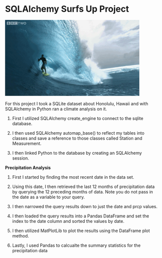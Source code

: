 # SQLAlchemy Surfs Up Project

![](Surf.gif)

For this project I took a SQLite dataset about Honolulu, Hawaii and with SQLAlchemy in Python ran a climate analysis on it. 

1. First I utilized SQLAlchemy create_engine to connect to the sqlite database.


2. I then used SQLAlchemy automap_base() to reflect my tables into classes and save a reference to those classes called Station and Measurement.


3. I then linked Python to the database by creating an SQLAlchemy session.

**Precipitation Analysis**

1. First I started by finding the most recent date in the data set.


2. Using this date, I then retrieved the last 12 months of precipitation data by querying the 12 preceding months of data. Note you do not pass in the date as a variable to your query.


3. I then narrowed the query results down to just the date and prcp values.


4. I then loaded the query results into a Pandas DataFrame and set the index to the date column and sorted the values by date.


5. I then utilized MatPlotLib to plot the results using the DataFrame plot method.


6. Lastly, I used Pandas to calcualte the summary statistics for the precipitation data









